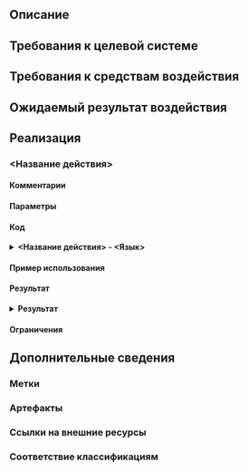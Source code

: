 ## Описание
## Требования к целевой системе
## Требования к средствам воздействия
## Ожидаемый результат воздействия
## Реализация
### <Название действия>
#### Комментарии
#### Параметры
#### Код

<details>
<summary><b><Название действия> - <Язык></b></summary>

```<Язык> linenums="1"
```
</details>

#### Пример использования
#### Результат

<details>
<summary><b>Результат</b></summary>

```<Язык> linenums="1"
```
</details>

#### Ограничения
## Дополнительные сведения
### Метки
### Артефакты
### Ссылки на внешние ресурсы
### Соответствие классификациям
